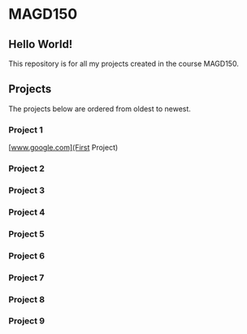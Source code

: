 # MAGD150
## Hello World!

This repository is for all my projects created in the course MAGD150.

## Projects

The projects below are ordered from oldest to newest.

### Project 1
[www.google.com](First Project)

### Project 2


### Project 3


### Project 4


### Project 5


### Project 6


### Project 7


### Project 8


### Project 9
